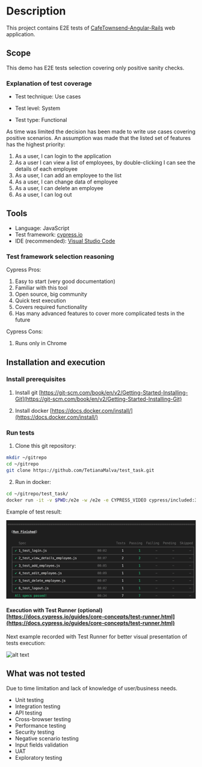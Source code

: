 # Description

This project contains E2E tests of [CafeTownsend-Angular-Rails](http://cafetownsend-angular-rails.herokuapp.com/) web application.

## Scope

This demo has E2E tests selection covering only positive sanity checks.

### Explanation of test coverage
 
- Test technique: Use cases

- Test level: System

- Test type: Functional

As time was limited the decision has been made to write use cases covering positive scenarios. An assumption was made that the listed set of features has the highest priority:
1. As a user, I can login to the application
2. As a user I can view a list of employees, by double-clicking I can see the details of each employee
3. As a user, I can add an employee to the list
4. As a user, I can change data of employee
5. As a user, I can delete an employee
6. As a user, I can log out

## Tools
 - Language: JavaScript
 - Test framework: [cypress.io](https://www.cypress.io/)
 - IDE (recommended): [Visual Studio Code](https://code.visualstudio.com/download)

### Test framework selection reasoning

Cypress Pros:
1. Easy to start (very good documentation)
2. Familiar with this tool
3. Open source, big community
4. Quick test execution
5. Covers required functionality
6. Has many advanced features to cover more complicated tests in the future

Cypress Cons:
1. Runs only in Chrome

## Installation and execution

### Install prerequisites

  1. Install git
  [https://git-scm.com/book/en/v2/Getting-Started-Installing-Git](https://git-scm.com/book/en/v2/Getting-Started-Installing-Git)
  
  2. Install docker
  [https://docs.docker.com/install/](https://docs.docker.com/install/)

### Run tests

1. Clone this git repository:
  ```bash
  mkdir ~/gitrepo
  cd ~/gitrepo
  git clone https://github.com/TetianaMalva/test_task.git
  ```

2. Run in docker:

```bash
cd ~/gitrepo/test_task/
docker run -it -v $PWD:/e2e -w /e2e -e CYPRESS_VIDEO cypress/included:3.2.0
```

Example of test result:

![alt text](https://raw.githubusercontent.com/TetianaMalva/test_task/master/wiki/result_cypress_run.png)

#### Execution with Test Runner (optional) [https://docs.cypress.io/guides/core-concepts/test-runner.html](https://docs.cypress.io/guides/core-concepts/test-runner.html)

Next example recorded with Test Runner for better visual presentation of tests execution:

![alt text](https://raw.githubusercontent.com/TetianaMalva/test_task/master/wiki/result_cypress_open.gif)

## What was not tested

Due to time limitation and lack of knowledge of user/business needs.

* Unit testing
* Integration testing
* API testing
* Cross-browser testing
* Performance testing 
* Security testing
* Negative scenario testing
* Input fields validation
* UAT
* Exploratory testing